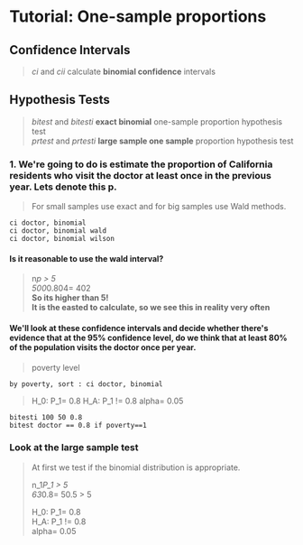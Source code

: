 #  Tutorial: One-sample proportions #

## Confidence Intervals ##
> *ci* and *cii* calculate **binomial confidence** intervals

## Hypothesis Tests ##
> *bitest* and *bitesti* **exact binomial** one-sample proportion hypothesis test  
> *prtest* and *prtesti* **large sample one sample** proportion hypothesis test

### 1. We're going to do is estimate the proportion of California residents who visit the doctor at least once in the previous year. Lets denote this p. ###
> For small samples use exact and for big samples use Wald methods.  

	ci doctor, binomial
	ci doctor, binomial wald
	ci doctor, binomial wilson


#### Is it reasonable to use the wald interval? ####
> n*p > 5  
> 500*0.804= 402   
> **So its higher than 5!**  
> **It is the easted to calculate, so we see this in reality very often**


#### We'll look at these confidence intervals and decide whether there's evidence that at the 95% confidence level, do we think that at least 80% of the population visits the doctor once per year. ####

> poverty level

	by poverty, sort : ci doctor, binomial


> H_0: P_1= 0.8
> H_A: P_1 != 0.8
> alpha= 0.05

	bitesti 100 50 0.8
	bitest doctor == 0.8 if poverty==1

### Look at the large sample test ###
> At first we test if the binomial distribution is appropriate.  
>  
> n_1*P_1 > 5  
> 63*0.8= 50.5 > 5  
>  
> H_0: P_1= 0.8  
> H_A: P_1 != 0.8  
> alpha= 0.05  




